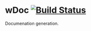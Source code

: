 
# wDoc [![Build Status](https://travis-ci.org/Wandalen/wDoc.svg?branch=master)](https://travis-ci.org/Wandalen/wDoc)

Documenation generation.

